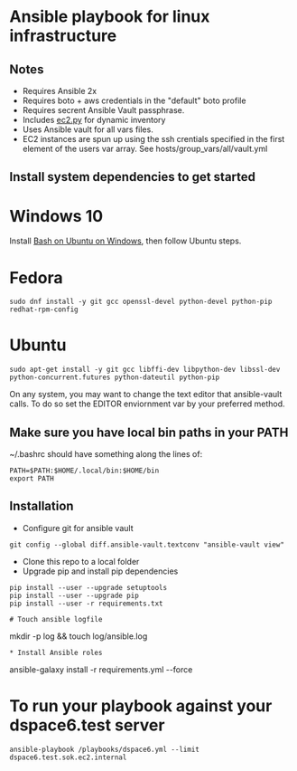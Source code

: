 # Ansible playbook for linux infrastructure

## Notes

* Requires Ansible 2x
* Requires boto + aws credentials in the "default" boto profile
* Requires secrent Ansible Vault passphrase.
* Includes [ec2.py](http://docs.ansible.com/ansible/intro_dynamic_inventory.html#example-aws-ec2-external-inventory-script) for dynamic inventory
* Uses Ansible vault for all vars files.
* EC2 instances are spun up using the ssh crentials specified in the first element of the users var array.  See hosts/group_vars/all/vault.yml

## Install system dependencies to get started

# Windows 10

Install [Bash on Ubuntu on Windows](https://msdn.microsoft.com/en-us/commandline/wsl/install_guide), then follow Ubuntu steps.

# Fedora
```
sudo dnf install -y git gcc openssl-devel python-devel python-pip redhat-rpm-config
```

# Ubuntu
```
sudo apt-get install -y git gcc libffi-dev libpython-dev libssl-dev python-concurrent.futures python-dateutil python-pip

```

On any system, you may want to change the text editor that ansible-vault calls. To do so set the EDITOR enviornment var by your preferred method.

## Make sure you have local bin paths in your PATH
~/.bashrc should have something along the lines of:

```
PATH=$PATH:$HOME/.local/bin:$HOME/bin
export PATH
```

## Installation
* Configure git for ansible vault
```
git config --global diff.ansible-vault.textconv "ansible-vault view"
```
* Clone this repo to a local folder
* Upgrade pip and install pip dependencies
```
pip install --user --upgrade setuptools
pip install --user --upgrade pip
pip install --user -r requirements.txt

# Touch ansible logfile                            
```                                                
mkdir -p log && touch log/ansible.log              
```                                                
* Install Ansible roles                            
```                                                
ansible-galaxy install -r requirements.yml --force 

# To run your playbook against your dspace6.test server                            
```                                                
ansible-playbook /playbooks/dspace6.yml --limit dspace6.test.sok.ec2.internal
```


